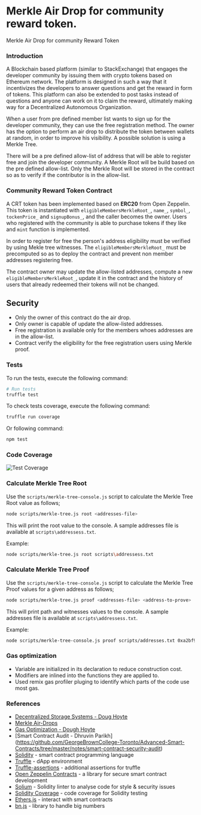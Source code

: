 # Merkle Air Drop for community reward token.

Merkle Air Drop for community Reward Token

### Introduction

A Blockchain based platform (similar to StackExchange) that engages the developer community by issuing them with crypto tokens based on Ethereum network. The platform is designed in such a way that it incentivizes the developers to answer questions and get the reward in form of tokens. This platform can also be extended to post tasks instead of questions and anyone can work on it to claim the reward, ultimately making way for a Decentralized Autonomous Organization.

When a user from pre defined member list wants to sign up for the developer community, they can use the free registration method. The owner has the option to perform an air drop to distribute the token between wallets at random, in order to improve his visibility. A possible solution is using a Merkle Tree.

There will be a pre defined allow-list of address that will be able to register free and join the developer community.
A Merkle Root will be build based on the pre defined allow-list.
Only the Merkle Root will be stored in the contract so as to verify if the contributor is in the allow-list.


### Community Reward Token Contract

A CRT token has been implemented based on **ERC20** from Open Zeppelin. This token is instantiated with `eligibleMembersMerkleRoot_`, `name_`, `symbol_`, `tockenPrice_` and `signupBonus_`, and the caller becomes the owner. Users who registered with the community is able to purchase tokens if they like and  `mint` function is implemented.

In order to register for free the person's address eligibility must be verified by using Mekle tree witnesses.
The `eligibleMembersMerkleRoot_` must be precomputed so as to deploy the contract and prevent non member addresses registering free.

The contract owner may update the allow-listed addresses, compute a new `eligibleMembersMerkleRoot_`, update it in the contract and the history of users that already redeemed their tokens will not be changed.


## Security

* Only the owner of this contract do the air drop.
* Only owner is capable of update the allow-listed addresses.
* Free registration is available only for the members whoes addresses are in the allow-list.
* Contract verify the eligibility for the free registration users using Merkle proof.

### Tests

To run the tests, execute the following command:

```sh
# Run tests
truffle test
```

To check tests coverage, execute the following command:

```sh
truffle run coverage
```

Or following command:

```sh
npm test
```

### Code Coverage

![Test Coverage](./images/test-coverage.png)


### Calculate Merkle Tree Root
Use the `scripts/merkle-tree-console.js` script to calculate the Merkle Tree Root value as follows;

```sh
node scripts/merkle-tree.js root <addresses-file>
```

This will print the root value to the console. A sample addresses file is available at `scripts\addressess.txt`.

Example:

```sh
node scripts/merkle-tree.js root scripts\addressess.txt
```

### Calculate Merkle Tree Proof
Use the `scripts/merkle-tree-console.js` script to calculate the Merkle Tree Proof values for a given address as follows;

```sh
node scripts/merkle-tree.js proof <addresses-file> <address-to-prove>
```

This will print path and witnesses values to the console. A sample addresses file is available at `scripts\addressess.txt`.

Example:

```sh
node scripts/merkle-tree-console.js proof scripts/addresses.txt 0xa2bf9f535bd73a6a1e19ab1338acbd7672f6636f
```


### Gas optimization

* Variable are initialized in its declaration to reduce construction cost.
* Modifiers are inlined into the functions they are applied to.
* Used remix gas profiler pluging to identify which parts of the code use most gas.

### References
- [Decentralized Storage Systems - Doug Hoyte](https://hoytech.github.io/blockchain-storage/lesson2)
- [Merkle Air-Drops](https://blog.ricmoo.com/merkle-air-drops-e6406945584d)
- [Gas Optimization - Dough Hoyte](https://hoytech.github.io/blockchain-vm/lesson2)
- [Smart Contract Audit - Dhruvin Parikh] (https://github.com/GeorgeBrownCollege-Toronto/Advanced-Smart-Contracts/tree/master/notes/smart-contract-security-audit)
- [Solidity](https://solidity.readthedocs.io/) - smart contract programming language
- [Truffle](https://www.trufflesuite.com/) - dApp environment
- [Truffle-assertions](https://www.npmjs.com/package/truffle-assertions) - additional assertions for truffle
- [Open Zeppelin Contracts](https://www.npmjs.com/package/@openzeppelin/contracts) - a library for secure smart contract development
- [Solium](https://www.npmjs.com/package/solium) - Solidity linter to analyse code for style & security issues
- [Solidity Coverage](https://www.npmjs.com/package/solidity-coverage) - code coverage for Solidity testing
- [Ethers.js](https://docs.ethers.io/) - interact with smart contracts
- [bn.js](https://www.npmjs.com/package/bn.js) - library to handle big numbers

